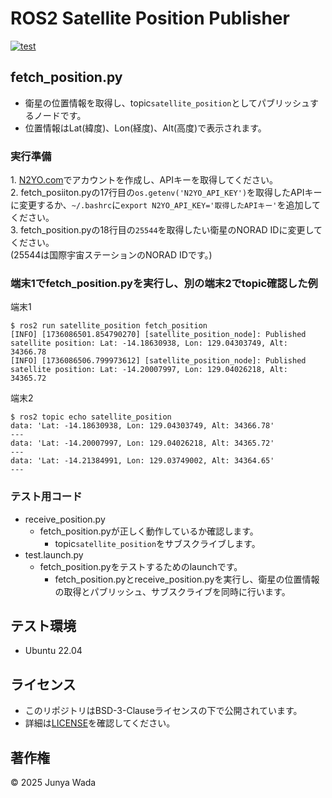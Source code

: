# ROS2 Satellite Position Publisher
[![test](https://github.com/JEISU20xx/satellite_position/actions/workflows/test.yml/badge.svg)](https://github.com/JEISU20xx/satellite_position/actions/workflows/test.yml)
## fetch_position.py
- 衛星の位置情報を取得し、topic`satellite_position`としてパブリッシュするノードです。
- 位置情報はLat(緯度)、Lon(経度)、Alt(高度)で表示されます。
### 実行準備
1\. [N2YO.com](https://www.n2yo.com/)でアカウントを作成し、APIキーを取得してください。   
2\. fetch_posiiton.pyの17行目の`os.getenv('N2YO_API_KEY')`を取得したAPIキーに変更するか、`~/.bashrc`に`export N2YO_API_KEY='取得したAPIキー'`を追加してください。  
3\. fetch_position.pyの18行目の`25544`を取得したい衛星のNORAD IDに変更してください。  
(25544は国際宇宙ステーションのNORAD IDです。)

### 端末1でfetch_position.pyを実行し、別の端末2でtopic確認した例
端末1
```
$ ros2 run satellite_position fetch_position
[INFO] [1736086501.854790270] [satellite_position_node]: Published satellite position: Lat: -14.18630938, Lon: 129.04303749, Alt: 34366.78
[INFO] [1736086506.799973612] [satellite_position_node]: Published satellite position: Lat: -14.20007997, Lon: 129.04026218, Alt: 34365.72
```
端末2
```
$ ros2 topic echo satellite_position
data: 'Lat: -14.18630938, Lon: 129.04303749, Alt: 34366.78'
---
data: 'Lat: -14.20007997, Lon: 129.04026218, Alt: 34365.72'
---
data: 'Lat: -14.21384991, Lon: 129.03749002, Alt: 34364.65'
---
```
### テスト用コード
- receive_position.py
  - fetch_position.pyが正しく動作しているか確認します。
    - topic`satellite_position`をサブスクライブします。
- test.launch.py
  - fetch_position.pyをテストするためのlaunchです。
    - fetch_position.pyとreceive_position.pyを実行し、衛星の位置情報の取得とパブリッシュ、サブスクライブを同時に行います。

## テスト環境
- Ubuntu 22.04

## ライセンス
- このリポジトリはBSD-3-Clauseライセンスの下で公開されています。
- 詳細は[LICENSE](https://github.com/JEISU20xx/satellite_position/blob/master/LICENSE)を確認してください。

## 著作権
© 2025 Junya Wada
